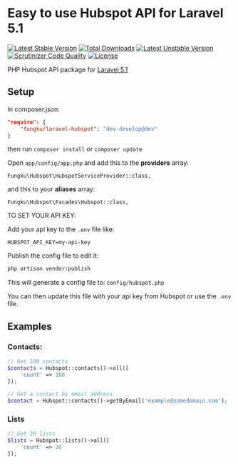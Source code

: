 Easy to use Hubspot API for Laravel 5.1
===================

[![Latest Stable Version](https://poser.pugx.org/fungku/laravel-hubspot/v/stable.svg)](https://packagist.org/packages/fungku/laravel-hubspot)
[![Total Downloads](https://poser.pugx.org/fungku/laravel-hubspot/downloads.svg)](https://packagist.org/packages/fungku/laravel-hubspot)
[![Latest Unstable Version](https://poser.pugx.org/fungku/laravel-hubspot/v/unstable.svg)](https://packagist.org/packages/fungku/laravel-hubspot)
[![Scrutinizer Code Quality](https://scrutinizer-ci.com/g/fungku/laravel-hubspot-api/badges/quality-score.png?b=master)](https://scrutinizer-ci.com/g/fungku/laravel-hubspot-api/?branch=master)
[![License](https://poser.pugx.org/fungku/laravel-hubspot/license.svg)](https://packagist.org/packages/fungku/laravel-hubspot)

PHP Hubspot API package for [Laravel 5.1](http://laravel.com/)

## Setup

In composer.json:

```json
"require": {
	"fungku/laravel-hubspot": "dev-develop@dev"
}
```

then run `composer install` or `composer update`

Open `app/config/app.php` and add this to the **providers** array:

```
Fungku\Hubspot\HubspotServiceProvider::class,
```

and this to your **aliases** array:

```
Fungku\Hubspot\Facades\Hubspot::class,
```

TO SET YOUR API KEY:

Add your api key to the `.env` file like: 

```
HUBSPOT_API_KEY=my-api-key
```

Publish the config file to edit it:

```bash
php artisan vendor:publish
```

This will generate a config file to: `config/hubspot.php`

You can then update this file with your api key from Hubspot or use the `.env` file.


## Examples

### Contacts:

```php
// Get 100 contacts
$contacts = Hubspot::contacts()->all([
	'count' => 100
]);

// Get a contact by email address
$contact = Hubspot::contacts()->getByEmail('example@somedomain.com');

```

### Lists

```php
// Get 20 lists
$lists = Hubspot::lists()->all([
	'count' => 20
]);

```

